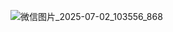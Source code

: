 ![微信图片_2025-07-02_103556_868](https://github.com/user-attachments/assets/59d408bc-771e-40f6-bd82-385a351b3d9e)
